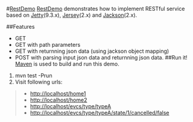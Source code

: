 #[RestDemo](https://github.com/minichen2000/RestDemo)
[RestDemo](https://github.com/minichen2000/RestDemo) demonstrates how to implement RESTful service based on [Jetty](http://www.eclipse.org/jetty/)(9.3.x), [Jersey](https://jersey.java.net/)(2.x) and [Jackson](http://wiki.fasterxml.com/JacksonHome)(2.x).

##Features
* GET
* GET with path parameters
* GET with returnning json data (using jackson object mapping)
* POST with parsing input json data and returnning json data.
##Run it!
[Maven](http://maven.apache.org/) is used to build and run this demo.
1. mvn test -Prun
2. Visit following urls:

> * [http://localhost/home1](http://localhost/home1)
> * [http://localhost/home2](http://localhost/home2)
> * [http://localhost/evcs/type/typeA](http://localhost/evcs/type/typeA)
> * [http://localhost/evcs/type/typeA/state/1/cancelled/false](http://localhost/evcs/type/typeA/state/1/cancelled/false)
